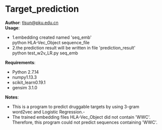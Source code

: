 Target_prediction
===================
__Author__: tlsun@pku.edu.cn<br>
__Usage__:
- 1.embedding created named 'seq_emb'<br>
python HLA-Vec_Object sequence_file
- 2.the prediction result will be written in file 'prediction_result'<br>
python test_w2v_LR.py seq_emb

__Requirements__:
- Python 2.7.14
- numpy1.13.3
- scikit_learn0.19.1
- gensim 3.1.0<br>

__Notes__:
- This is a program to predict druggable targets by using 3-gram word2vec and Logistic Regression.- 
- The trained embedding files HLA-Vec_Object did not contain 'WWC'. Therefore, this program could not predict sequences containing 'WWC'.

